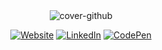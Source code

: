 <div align="center">
  <img alt="cover-github" src="https://raw.githubusercontent.com/nadiannis/nadiannis/master/cover.png">
</div>
<p align="center">
  <a href="https://nadiannis.xyz" target="_blank"><img alt="Website" src="https://img.shields.io/badge/Website-9cf?style=for-the-badge&logo=vercel&logoColor=black"></a>
  <a href="https://www.linkedin.com/in/nadiannis" target="_blank"><img alt="LinkedIn" src="https://img.shields.io/badge/linkedin-%230077B5.svg?&style=for-the-badge&logo=linkedin&logoColor=white"></a>
  <a href="https://codepen.io/nadiannis" target="_blank"><img alt="CodePen" src="https://img.shields.io/badge/Codepen-%2310100E.svg?&style=for-the-badge&logo=Codepen&logoColor=white"></a>
</p>

